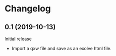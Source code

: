 # Changelog

## 0.1 (2019-10-13)

Initial release

* Import a qxw file and save as an exolve html file.
